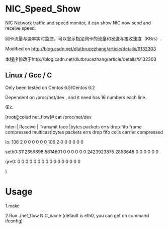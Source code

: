 NIC_Speed_Show
==============

NIC Network traffic and speed monitor, it can show NIC now send and receive speed.

网卡流量与速率实时监控，可以显示指定网卡的流量和发送与接收速度（KB/s）.

Modified on http://blog.csdn.net/dlutbrucezhang/article/details/9132303

本程序修改于http://blog.csdn.net/dlutbrucezhang/article/details/9132303

Linux / Gcc / C
--------------
Only been tested on Centos 6.5/Centos 6.2

Dependent on /proc/net/dev , and it need has 16 numbers each line.

(Ex.

[root@colud net_flow]# cat /proc/net/dev

Inter-|   Receive                                                |  Transmit
 face |bytes    packets errs drop fifo frame compressed multicast|bytes    packets errs drop fifo colls carrier compressed
 
 lo:     106       2    0    0    0     0          0         0      106       2    0    0    0     0       0          0
 
 seth0:3112359898 5614601    0    0    0     0          0         0 2423923875 2853648    0    0    0     0       0          0

gre0:       0       0    0    0    0     0          0         0        0       0    0    0    0     0       0          0

)

Usage
=============
1.make

2.Run ./net_flow NIC_name (default is eth0, you can get on command ifconfig)
